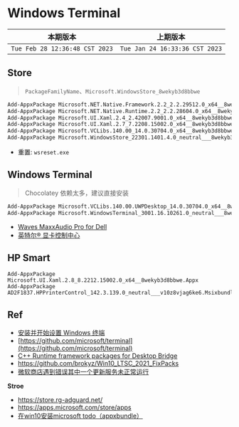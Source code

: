 # Windows Terminal


|本期版本|上期版本
|:---:|:---:
`Tue Feb 28 12:36:48 CST 2023` | `Tue Jan 24 16:33:36 CST 2023`


## Store

> `PackageFamilyName`、`Microsoft.WindowsStore_8wekyb3d8bbwe`

```bash
Add-AppxPackage Microsoft.NET.Native.Framework.2.2_2.2.29512.0_x64__8wekyb3d8bbwe.Appx
Add-AppxPackage Microsoft.NET.Native.Runtime.2.2_2.2.28604.0_x64__8wekyb3d8bbwe.Appx
Add-AppxPackage Microsoft.UI.Xaml.2.4_2.42007.9001.0_x64__8wekyb3d8bbwe.Appx
Add-AppxPackage Microsoft.UI.Xaml.2.7_7.2208.15002.0_x64__8wekyb3d8bbwe.Appx
Add-AppxPackage Microsoft.VCLibs.140.00_14.0.30704.0_x64__8wekyb3d8bbwe.Appx
Add-AppxPackage Microsoft.WindowsStore_22301.1401.4.0_neutral___8wekyb3d8bbwe.Msixbundle
```

* 重置: `wsreset.exe`

## Windows Terminal

> Chocolatey 依赖太多，建议直接安装

```bash
Add-AppxPackage Microsoft.VCLibs.140.00.UWPDesktop_14.0.30704.0_x64__8wekyb3d8bbwe.appx
Add-AppxPackage Microsoft.WindowsTerminal_3001.16.10261.0_neutral___8wekyb3d8bbwe.Msixbundle
```

* [Waves MaxxAudio Pro for Dell](https://apps.microsoft.com/store/detail/waves-maxxaudio-pro-for-dell/9NB9SRTL2KPT?hl=en-us&gl=us)
* [英特尔® 显卡控制中心](https://apps.microsoft.com/store/detail/%E8%8B%B1%E7%89%B9%E5%B0%94%C2%AE-%E6%98%BE%E5%8D%A1%E6%8E%A7%E5%88%B6%E4%B8%AD%E5%BF%83/9PLFNLNT3G5G)

## HP Smart

```
Add-AppxPackage Microsoft.UI.Xaml.2.8_8.2212.15002.0_x64__8wekyb3d8bbwe.Appx
Add-AppxPackage AD2F1837.HPPrinterControl_142.3.139.0_neutral___v10z8vjag6ke6.Msixbundle
```


## Ref

* [安装并开始设置 Windows 终端](https://learn.microsoft.com/zh-cn/windows/terminal/install)
* [https://github.com/microsoft/terminal](https://github.com/microsoft/terminal)
* [C++ Runtime framework packages for Desktop Bridge](https://docs.microsoft.com/en-us/troubleshoot/developer/visualstudio/cpp/libraries/c-runtime-packages-desktop-bridge)
* <https://github.com/brokyz/Win10_LTSC_2021_FixPacks>
* [微软商店遇到错误其中一个更新服务未正常运行](https://answers.microsoft.com/zh-hans/windows/forum/all/%E5%BE%AE%E8%BD%AF%E5%95%86%E5%BA%97%E9%81%87/2ef99783-4139-4164-9ab0-0ce55dbfc4b1)

**Stroe**

* <https://store.rg-adguard.net/>
* <https://apps.microsoft.com/store/apps>
* [在win10安装microsoft todo（appxbundle）](https://www.jianshu.com/p/d99cd4b5be49)

